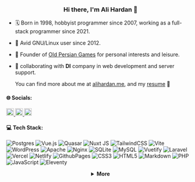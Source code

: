 <h3 align="center">Hi there, I'm Ali Hardan 👋</h3>

- 🗓 Born in 1998, hobbyist programmer since 2007, working as a full-stack programmer since 2021.

- 🐧 Avid GNU/Linux user since 2012.

- 🔭 Founder of [Old Persian Games](https://oldpersiangames.org/) for personal interests and leisure.

- 👯 collaborating with **DI** company in web development and server support.

  You can find more about me at [alihardan.me](https://alihardan.me/), and my [resume](https://alihardan.me/resume.pdf) 🎡

#### 🌐 Socials:

<div align="left">
  <a href="https://t.me/alihardan" target="_blank">
    <img src="https://img.shields.io/static/v1?message=Telegram&logo=telegram&label=&color=2CA5E0&logoColor=white&labelColor=&style=flat" height="20" alt="telegram logo"  />
  </a>
  <a href="https://linkedin.com/in/alihardan" target="_blank">
    <img src="https://img.shields.io/static/v1?message=LinkedIn&logo=linkedin&label=&color=0077B5&logoColor=white&labelColor=&style=flat" height="20" alt="linkedin logo"  />
  </a>
  <a href="https://stackoverflow.com/users/1552260" target="_blank">
    <img src="https://img.shields.io/static/v1?message=Stackoverflow&logo=stackoverflow&label=&color=FE7A16&logoColor=white&labelColor=&style=flat" height="20" alt="stackoverflow logo"  />
  </a>
</div>

#### 💻 Tech Stack:

![Postgres](https://img.shields.io/badge/postgres-%23316192.svg?style=flat&logo=postgresql&logoColor=white) ![Vue.js](https://img.shields.io/badge/vue.js-%2335495e.svg?style=flat&logo=vuedotjs&logoColor=%234FC08D) ![Quasar](https://img.shields.io/badge/Quasar-16B7FB?style=flat&logo=quasar&logoColor=black) ![Nuxt JS](https://img.shields.io/badge/Nuxt-002E3B?style=flat&logo=nuxt.js&logoColor=#00DC82) ![TailwindCSS](https://img.shields.io/badge/tailwindcss-%2338B2AC.svg?style=flat&logo=tailwind-css&logoColor=white) ![Vite](https://img.shields.io/badge/vite-%23646CFF.svg?style=flat&logo=vite&logoColor=white) ![WordPress](https://img.shields.io/badge/wordpress-%23646CFF.svg?style=flat&logo=wordpress&logoColor=white) ![Apache](https://img.shields.io/badge/apache-%23D42029.svg?style=flat&logo=apache&logoColor=white) ![Nginx](https://img.shields.io/badge/nginx-%23009639.svg?style=flat&logo=nginx&logoColor=white) ![SQLite](https://img.shields.io/badge/sqlite-%2307405e.svg?style=flat&logo=sqlite&logoColor=white) ![MySQL](https://img.shields.io/badge/mysql-%2300000f.svg?style=flat&logo=mysql&logoColor=white) ![Vuetify](https://img.shields.io/badge/Vuetify-1867C0?style=flat&logo=vuetify&logoColor=AEDDFF) ![Laravel](https://img.shields.io/badge/laravel-%23FF2D20.svg?style=flat&logo=laravel&logoColor=white) ![Vercel](https://img.shields.io/badge/vercel-%23000000.svg?style=flat&logo=vercel&logoColor=white) ![Netlify](https://img.shields.io/badge/netlify-%23000000.svg?style=flat&logo=netlify&logoColor=#00C7B7) ![GithubPages](https://img.shields.io/badge/github%20pages-121013?style=flat&logo=github&logoColor=white) ![CSS3](https://img.shields.io/badge/css3-%231572B6.svg?style=flat&logo=css3&logoColor=white) ![HTML5](https://img.shields.io/badge/html5-%23E34F26.svg?style=flat&logo=html5&logoColor=white) ![Markdown](https://img.shields.io/badge/markdown-%23000000.svg?style=flat&logo=markdown&logoColor=white) ![PHP](https://img.shields.io/badge/php-%23777BB4.svg?style=flat&logo=php&logoColor=white) ![JavaScript](https://img.shields.io/badge/javascript-%23323330.svg?style=flat&logo=javascript&logoColor=%23F7DF1E) ![Eleventy](https://img.shields.io/badge/Eleventy-black?style=flat&logo=eleventy)

<details align="center">
    <summary>
        <b>More</b><br>
    </summary>

<p><img align="left" src="https://github-readme-stats-eight-green-58.vercel.app/api/top-langs?username=alihardan&show_icons=true&locale=en&layout=compact" alt="alihardan" /></p>

<p>&nbsp;<img align="center" src="https://github-readme-stats-eight-green-58.vercel.app/api?username=alihardan&show_icons=true&locale=en" alt="alihardan" /></p>

<p><img align="center" src="https://github-readme-streak-stats.herokuapp.com/?user=alihardan&" alt="alihardan" /></p>

</details>
